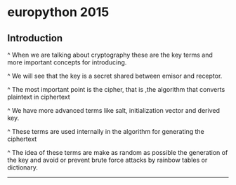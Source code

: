 # europython 2015

## Introduction

^ When we are talking about cryptography these are the key terms and more important concepts for introducing.

^ We will see that the key is a secret shared between emisor and receptor.

^ The most important point is the cipher, that is ,the algorithm that converts plaintext in ciphertext

^ We have more advanced terms like salt, initialization vector and derived key.

^ These terms are used internally in the algorithm for generating the ciphertext

^ The idea of these terms are make as random as possible the generation of the key and avoid or prevent brute force attacks by rainbow tables or dictionary.


---
